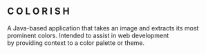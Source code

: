 <span style="font-size: 48px, color: #fafa6e">C</span>
<span style="font-size: 48px, color: #b5e877">O</span>
<span style="font-size: 48px, color: #77d183">L</span>
<span style="font-size: 48px, color: #3fb78d">O</span>
<span style="font-size: 48px, color: #009c8f">R</span>
<span style="font-size: 48px, color: #007f86">I</span>
<span style="font-size: 48px, color: #1c6373">S</span>
<span style="font-size: 48px, color: #2a4858">H</span>
---
A Java-based application that takes an image and extracts its most prominent colors. Intended to assist in web development   
by providing context to a color palette or theme.
